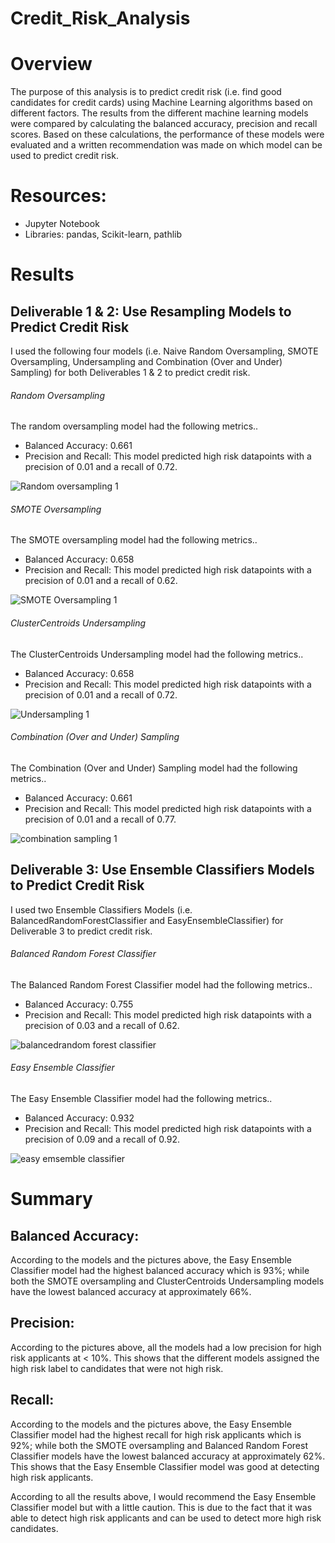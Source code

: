 # Credit_Risk_Analysis
# Overview
The purpose of this analysis is to predict credit risk (i.e. find good candidates for credit cards) using Machine Learning algorithms based on different factors. The results from the different machine learning models were compared by calculating the balanced accuracy, precision and recall scores. Based on these calculations, the performance of these models were evaluated and a written recommendation was made on which model can be used to predict credit risk.
# Resources:
* Jupyter Notebook
* Libraries: pandas, Scikit-learn, pathlib
# Results
## Deliverable 1 & 2: Use Resampling Models to Predict Credit Risk
I used the following four models (i.e. Naive Random Oversampling, SMOTE Oversampling, Undersampling and Combination (Over and Under) Sampling) for both Deliverables 1 & 2 to predict credit risk.
###### Random Oversampling
The random oversampling model had the following metrics..
* Balanced Accuracy: 0.661
* Precision and Recall: This model predicted high risk datapoints with a precision of 0.01 and a recall of 0.72.

![Random oversampling 1](https://user-images.githubusercontent.com/104453593/188340895-f702c32c-649a-4e74-a1d7-295a1b146ebf.PNG)


###### SMOTE Oversampling
The SMOTE oversampling model had the following metrics..
* Balanced Accuracy: 0.658
* Precision and Recall: This model predicted high risk datapoints with a precision of 0.01 and a recall of 0.62.

![SMOTE Oversampling 1](https://user-images.githubusercontent.com/104453593/188340927-8a7a77dd-daa3-44bc-8647-89df08b36e8d.PNG)


###### ClusterCentroids Undersampling
The ClusterCentroids Undersampling model had the following metrics..
* Balanced Accuracy: 0.658
* Precision and Recall: This model predicted high risk datapoints with a precision of 0.01 and a recall of 0.72.

![Undersampling 1](https://user-images.githubusercontent.com/104453593/188340949-cc528015-60a0-4a59-bc28-c0b182b532fe.PNG)



###### Combination (Over and Under) Sampling
The Combination (Over and Under) Sampling model had the following metrics..
* Balanced Accuracy: 0.661
* Precision and Recall: This model predicted high risk datapoints with a precision of 0.01 and a recall of 0.77.

![combination sampling 1](https://user-images.githubusercontent.com/104453593/188340965-314be125-f212-4999-9cb1-8fbda9218005.PNG)



## Deliverable 3: Use Ensemble Classifiers Models to Predict Credit Risk
I used two Ensemble Classifiers Models (i.e. BalancedRandomForestClassifier and EasyEnsembleClassifier) for Deliverable 3 to predict credit risk.
###### Balanced Random Forest Classifier
The Balanced Random Forest Classifier model had the following metrics..
* Balanced Accuracy: 0.755
* Precision and Recall: This model predicted high risk datapoints with a precision of 0.03 and a recall of 0.62.

![balancedrandom forest classifier](https://user-images.githubusercontent.com/104453593/188340981-11954430-1b50-4e1b-a909-c9b77689268b.PNG)


###### Easy Ensemble Classifier
The Easy Ensemble Classifier model had the following metrics..
* Balanced Accuracy: 0.932
* Precision and Recall: This model predicted high risk datapoints with a precision of 0.09 and a recall of 0.92.

![easy emsemble classifier](https://user-images.githubusercontent.com/104453593/188341002-45c2c815-25b8-42db-90e1-d8a9fe3816ac.PNG)


# Summary
## Balanced Accuracy:
According to the models and the pictures above, the Easy Ensemble Classifier model had the highest balanced accuracy which is 93%; while both the SMOTE oversampling and ClusterCentroids Undersampling models have the lowest balanced accuracy at approximately 66%.  

## Precision:
According to the pictures above, all the models had a low precision for high risk applicants at < 10%. This shows that the different models assigned the high risk label to candidates that were not high risk.

## Recall:
According to the models and the pictures above, the Easy Ensemble Classifier model had the highest recall for high risk applicants which is 92%; while both the SMOTE oversampling and Balanced Random Forest Classifier models have the lowest balanced accuracy at approximately 62%. This shows that the Easy Ensemble Classifier model was good at detecting high risk applicants.

According to all the results above, I would recommend the Easy Ensemble Classifier model but with a little caution. This is due to the fact that it was able to detect high risk applicants and can be used to detect more high risk candidates.

